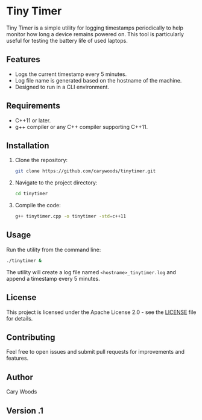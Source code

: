 # Tiny Timer

Tiny Timer is a simple utility for logging timestamps periodically to help monitor how long a device remains powered on. This tool is particularly useful for testing the battery life of used laptops.

## Features
- Logs the current timestamp every 5 minutes.
- Log file name is generated based on the hostname of the machine.
- Designed to run in a CLI environment.

## Requirements
- C++11 or later.
- g++ compiler or any C++ compiler supporting C++11.

## Installation
1. Clone the repository:
   ```sh
   git clone https://github.com/carywoods/tinytimer.git
   ```
2. Navigate to the project directory:
   ```sh
   cd tinytimer
   ```
3. Compile the code:
   ```sh
   g++ tinytimer.cpp -o tinytimer -std=c++11
   ```

## Usage
Run the utility from the command line:
```sh
./tinytimer &
```

The utility will create a log file named `<hostname>_tinytimer.log` and append a timestamp every 5 minutes.

## License
This project is licensed under the Apache License 2.0 - see the [LICENSE](LICENSE) file for details.

## Contributing
Feel free to open issues and submit pull requests for improvements and features.

## Author
Cary Woods

## Version .1 